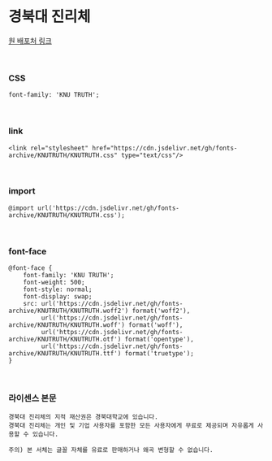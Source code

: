 # 경북대 진리체

[원 배포처 링크](https://www.knu.ac.kr/wbbs/wbbs/contents/index.action?menu_url=intro/about04_05&menu_idx=242)

&nbsp;

### CSS

```
font-family: 'KNU TRUTH';
```

&nbsp;

### link

```
<link rel="stylesheet" href="https://cdn.jsdelivr.net/gh/fonts-archive/KNUTRUTH/KNUTRUTH.css" type="text/css"/>
```

&nbsp;

### import

```
@import url('https://cdn.jsdelivr.net/gh/fonts-archive/KNUTRUTH/KNUTRUTH.css');
```

&nbsp;

### font-face

```
@font-face {
    font-family: 'KNU TRUTH';
    font-weight: 500;
    font-style: normal;
    font-display: swap;
    src: url('https://cdn.jsdelivr.net/gh/fonts-archive/KNUTRUTH/KNUTRUTH.woff2') format('woff2'),
         url('https://cdn.jsdelivr.net/gh/fonts-archive/KNUTRUTH/KNUTRUTH.woff') format('woff'),
         url('https://cdn.jsdelivr.net/gh/fonts-archive/KNUTRUTH/KNUTRUTH.otf') format('opentype'),
         url('https://cdn.jsdelivr.net/gh/fonts-archive/KNUTRUTH/KNUTRUTH.ttf') format('truetype');
}
```

&nbsp;

### 라이센스 본문

```
경북대 진리체의 지적 재산권은 경북대학교에 있습니다. 
경북대 진리체는 개인 및 기업 사용자를 포함한 모든 사용자에게 무료로 제공되며 자유롭게 사용할 수 있습니다.

주의) 본 서체는 글꼴 자체를 유료로 판매하거나 왜곡 변형할 수 없습니다.
```
